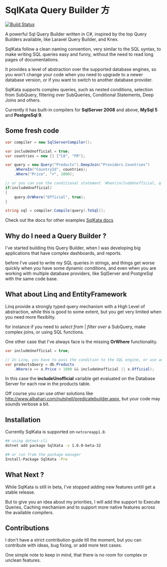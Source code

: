 # SqlKata Query Builder 方

[![Build Status](https://travis-ci.org/sqlkata/querybuilder.svg?branch=master)](https://travis-ci.org/sqlkata/querybuilder)

A powerful Sql Query Builder written in C#, inspired by the top Query Builders available, like Laravel Query Builder, and Knex.

SqlKata follow a clean naming convention, very similar to the SQL syntax, to make writing SQL queries easy and funny, without the need to read long pages of documentations.

It provides a level of abstraction over the supported database engines, so you won't change your code when you need to upgrade to a newer database version, or if you want to switch to another database provider.

SqlKata supports complex queries, such as nested conditions, selection from SubQuery, filtering over SubQueries, Conditional Statements, Deep Joins and others.

Currently it has built-in compilers for **SqlServer 2008** and above, **MySql 5** and **PostgreSql 9**.

## Some fresh code
```cs
var compiler = new SqlServerCompiler();

var includeUnofficial = true;
var countries = new [] {"CA", "FR"};

var query = new Query("Products").DeepJoin("Providers.Countries")
    .WhereIn("CountryId", countries);
    .Where("Price", ">", 1000);

// or you can use the conditional statement `When(includeUnofficial, q => q.OrWhere("Official", true))`
if(includeUnofficial) 
{
    query.OrWhere("Official", true);
}

string sql = compiler.Compile(query).ToSql();
```

Check out the docs for other examples [SqlKata docs](http://sqlkata.vivida-apps.com)

## Why do I need a Query Builder ?
I've started building this Query Builder, when I was developing big applications that have complex dashboards, and reports.

before I've used to write my SQL queries in strings, and things get worse quickly when you have some dynamic conditions, and even when you are working with multiple database providers, like SqlServer and PostgreSql with the same code base.

## What about Linq and EntityFramework
Linq provide a strongly typed query mechanism with a High Level of abstraction, while this is good to some extent, but you get very limited when you need more flexiblity.

for instance if you need to *select from* | *filter over* a SubQuery, make complex joins, or using SQL functions.


One other case that I've always face is the missing **OrWhere** functionality.

```cs
var includeUnofficial = true;

// In Linq, you have to pass the condition to the SQL engine, or use advanced solutions like http://www.albahari.com/nutshell/predicatebuilder.aspx
var productsQuery = db.Products
    .Where(x => x.Price > 1000 && includeUnofficial || x.Official);
```

In this case the **includeUnofficial** variable get evaluated on the Database Server for each row in the products table.

Off course you can use other solutions like http://www.albahari.com/nutshell/predicatebuilder.aspx, but your code may sounds verbose a bit.

## Installation
Currently SqlKata is supported on `netcoreapp1.0`.

```bash
## using dotnet-cli
dotnet add package SqlKata -v 1.0.0-beta-32

## or run from the package manager
Install-Package SqlKata -Pre
```

## What Next ?
While SqlKata is still in beta, I've stopped adding new features untilI get a stable release.

But to give you an idea about my priorities, I will add the support to Execute Queries, Caching mechanism and to support more native features across the available compilers. 

## Contributions
I don't have a strict contribution guide till the moment, but you can contribute with ideas, bug fixing, or add more test cases.

One simple note to keep in mind, that there is no room for complex or unclean features.

